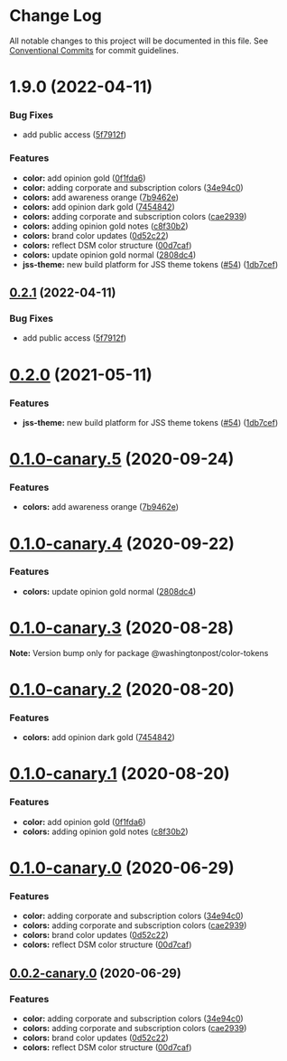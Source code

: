 # Change Log

All notable changes to this project will be documented in this file.
See [Conventional Commits](https://conventionalcommits.org) for commit guidelines.

# 1.9.0 (2022-04-11)


### Bug Fixes

* add public access ([5f7912f](https://github.com/WPMedia/wp-design-tokens/commit/5f7912fa9023d91b437f5f67afb8dc0904f06269))


### Features

* **color:** add opinion gold ([0f1fda6](https://github.com/WPMedia/wp-design-tokens/commit/0f1fda68a56e18d878860d7de2e86005133655a0))
* **color:** adding corporate and subscription colors ([34e94c0](https://github.com/WPMedia/wp-design-tokens/commit/34e94c0f9b3060bbc3901cfdb01b0ea9f81eb0d1))
* **colors:** add awareness orange ([7b9462e](https://github.com/WPMedia/wp-design-tokens/commit/7b9462ee2b35dd6f3a17c25fedc0400cab2e77cb))
* **colors:** add opinion dark gold ([7454842](https://github.com/WPMedia/wp-design-tokens/commit/74548420ac8b5ac4a10aaa4c8696a62b6d344f93))
* **colors:** adding corporate and subscription colors ([cae2939](https://github.com/WPMedia/wp-design-tokens/commit/cae29391c6cd0d2cb218162b0ebefcf2225e90ee))
* **colors:** adding opinion gold notes ([c8f30b2](https://github.com/WPMedia/wp-design-tokens/commit/c8f30b2a0e665870290633bfcc90c3aea5c9b0f1))
* **colors:** brand color updates ([0d52c22](https://github.com/WPMedia/wp-design-tokens/commit/0d52c22612ca2f6588a7c8859b7d328ebcfd9226))
* **colors:** reflect DSM color structure ([00d7caf](https://github.com/WPMedia/wp-design-tokens/commit/00d7caf5ab4026eec6f26de036ab8558db1495da))
* **colors:** update opinion gold normal ([2808dc4](https://github.com/WPMedia/wp-design-tokens/commit/2808dc4610184ed159c53b5f6207c14efff58d48))
* **jss-theme:** new build platform for JSS theme tokens ([#54](https://github.com/WPMedia/wp-design-tokens/issues/54)) ([1db7cef](https://github.com/WPMedia/wp-design-tokens/commit/1db7cef56bd075cd732968dca9ee5e750f616554))





## [0.2.1](https://github.com/WPMedia/wp-design-tokens/compare/@washingtonpost/color-tokens@0.2.0...@washingtonpost/color-tokens@0.2.1) (2022-04-11)


### Bug Fixes

* add public access ([5f7912f](https://github.com/WPMedia/wp-design-tokens/commit/5f7912fa9023d91b437f5f67afb8dc0904f06269))





# [0.2.0](https://github.com/WPMedia/wp-design-tokens/compare/@washingtonpost/color-tokens@0.1.0-canary.5...@washingtonpost/color-tokens@0.2.0) (2021-05-11)


### Features

* **jss-theme:** new build platform for JSS theme tokens ([#54](https://github.com/WPMedia/wp-design-tokens/issues/54)) ([1db7cef](https://github.com/WPMedia/wp-design-tokens/commit/1db7cef56bd075cd732968dca9ee5e750f616554))





# [0.1.0-canary.5](https://github.com/WPMedia/wp-design-tokens/compare/@washingtonpost/color-tokens@0.1.0-canary.4...@washingtonpost/color-tokens@0.1.0-canary.5) (2020-09-24)


### Features

* **colors:** add awareness orange ([7b9462e](https://github.com/WPMedia/wp-design-tokens/commit/7b9462ee2b35dd6f3a17c25fedc0400cab2e77cb))





# [0.1.0-canary.4](https://github.com/WPMedia/wp-design-tokens/compare/@washingtonpost/color-tokens@0.1.0-canary.3...@washingtonpost/color-tokens@0.1.0-canary.4) (2020-09-22)


### Features

* **colors:** update opinion gold normal ([2808dc4](https://github.com/WPMedia/wp-design-tokens/commit/2808dc4610184ed159c53b5f6207c14efff58d48))





# [0.1.0-canary.3](https://github.com/WPMedia/wp-design-tokens/compare/@washingtonpost/color-tokens@0.1.0-canary.2...@washingtonpost/color-tokens@0.1.0-canary.3) (2020-08-28)

**Note:** Version bump only for package @washingtonpost/color-tokens





# [0.1.0-canary.2](https://github.com/WPMedia/wp-design-tokens/compare/@washingtonpost/color-tokens@0.1.0-canary.1...@washingtonpost/color-tokens@0.1.0-canary.2) (2020-08-20)


### Features

* **colors:** add opinion dark gold ([7454842](https://github.com/WPMedia/wp-design-tokens/commit/74548420ac8b5ac4a10aaa4c8696a62b6d344f93))





# [0.1.0-canary.1](https://github.com/WPMedia/wp-design-tokens/compare/@washingtonpost/color-tokens@0.1.0-canary.0...@washingtonpost/color-tokens@0.1.0-canary.1) (2020-08-20)


### Features

* **color:** add opinion gold ([0f1fda6](https://github.com/WPMedia/wp-design-tokens/commit/0f1fda68a56e18d878860d7de2e86005133655a0))
* **colors:** adding opinion gold notes ([c8f30b2](https://github.com/WPMedia/wp-design-tokens/commit/c8f30b2a0e665870290633bfcc90c3aea5c9b0f1))





# [0.1.0-canary.0](https://github.com/WPMedia/wp-design-tokens/compare/@washingtonpost/color-tokens@0.0.2-canary.0...@washingtonpost/color-tokens@0.1.0-canary.0) (2020-06-29)


### Features

* **color:** adding corporate and subscription colors ([34e94c0](https://github.com/WPMedia/wp-design-tokens/commit/34e94c0f9b3060bbc3901cfdb01b0ea9f81eb0d1))
* **colors:** adding corporate and subscription colors ([cae2939](https://github.com/WPMedia/wp-design-tokens/commit/cae29391c6cd0d2cb218162b0ebefcf2225e90ee))
* **colors:** brand color updates ([0d52c22](https://github.com/WPMedia/wp-design-tokens/commit/0d52c22612ca2f6588a7c8859b7d328ebcfd9226))
* **colors:** reflect DSM color structure ([00d7caf](https://github.com/WPMedia/wp-design-tokens/commit/00d7caf5ab4026eec6f26de036ab8558db1495da))





## [0.0.2-canary.0](https://github.com/WPMedia/wp-design-tokens/compare/@washingtonpost/color-tokens@0.0.2-canary.0...@washingtonpost/color-tokens@0.0.2-canary.0) (2020-06-29)


### Features

* **color:** adding corporate and subscription colors ([34e94c0](https://github.com/WPMedia/wp-design-tokens/commit/34e94c0f9b3060bbc3901cfdb01b0ea9f81eb0d1))
* **colors:** adding corporate and subscription colors ([cae2939](https://github.com/WPMedia/wp-design-tokens/commit/cae29391c6cd0d2cb218162b0ebefcf2225e90ee))
* **colors:** brand color updates ([0d52c22](https://github.com/WPMedia/wp-design-tokens/commit/0d52c22612ca2f6588a7c8859b7d328ebcfd9226))
* **colors:** reflect DSM color structure ([00d7caf](https://github.com/WPMedia/wp-design-tokens/commit/00d7caf5ab4026eec6f26de036ab8558db1495da))
